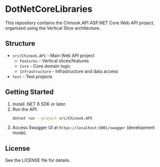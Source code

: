 # DotNetCoreLibraries

This repository contains the Chinook.API ASP.NET Core Web API project, organized using the Vertical Slice architecture.

## Structure
- `src/Chinook.API` - Main Web API project
  - `Features` - Vertical slices/features
  - `Core` - Core domain logic
  - `Infrastructure` - Infrastructure and data access
- `test` - Test projects

## Getting Started
1. Install .NET 8 SDK or later.
2. Run the API:
   ```sh
   dotnet run --project src/Chinook.API
   ```
3. Access Swagger UI at `https://localhost:5001/swagger` (development mode).

## License
See the LICENSE file for details.

